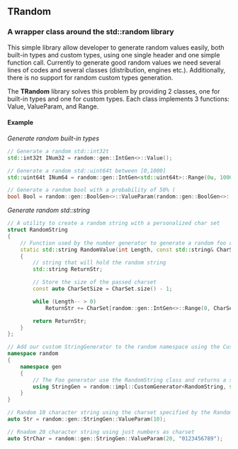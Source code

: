## TRandom
### A wrapper class around the std::random library

This simple library allow developer to generate random values easily, both built-in types and custom types, using one single header and one simple function call. Currently to generate good random values we need several lines of codes and several classes (distribution, engines etc.). Additionally, there is no support for random custom types generation. 

The **TRandom** library solves this problem by providing 2 classes, one for built-in types and one for custom types. Each class implements 3 functions: Value, ValueParam, and Range.

#### Example
*Generate random built-in types*
```cpp
// Generate a random std::int32t
std::int32t INum32 = random::gen::IntGen<>::Value();

// Generate a random std::uint64t between [0,1000]
std::uint64t INum64 = random::gen::IntGen<std::uint64t>::Range(0u, 1000u);

// Generate a random bool with a probability of 50% (
bool Bool = random::gen::BoolGen<>::ValueParam(random::gen::BoolGen<>::ParamType(0.5));
```

*Generate random std::string*
```cpp
// A utility to create a random string with a personalized char set
struct RandomString
{
	// Function used by the number generator to generate a random foo class base on two parameter
	static std::string RandomValue(int Length, const std::string& CharSet = { "0123456789ABCDEFGHIJKLMNOPQRSTUVWXYZabcdefghijklmnopqrstuvwxyz" })
	{
		// string that will hold the random string
		std::string ReturnStr;

		// Store the size of the passed charset
		const auto CharSetSize = CharSet.size() - 1;

		while (Length-- > 0)
			ReturnStr += CharSet[random::gen::IntGen<>::Range(0, CharSetSize)];

		return ReturnStr;
	}
};

// Add our custom StringGenerator to the random namespace using the CustomGenerator class for consistent use in the rest of the program
namespace random
{
	namespace gen
	{
		// The Foo generator use the RandomString class and returns a std::string 
		using StringGen = random::impl::CustomGenerator<RandomString, std::string>;
	}
}

// Random 10 character string using the charset specified by the RandomString class
auto Str = random::gen::StringGen::ValueParam(10);

// Rnadom 20 character string using just numbers as charset
auto StrChar = random::gen::StringGen::ValueParam(20, "0123456789");
```